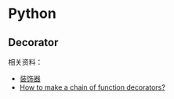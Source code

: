 # Python

## Decorator

相关资料：
* [装饰器](http://www.jianshu.com/p/1ae551fb17cd)
* [How to make a chain of function decorators?](https://stackoverflow.com/questions/739654/how-to-make-a-chain-of-function-decorators)
